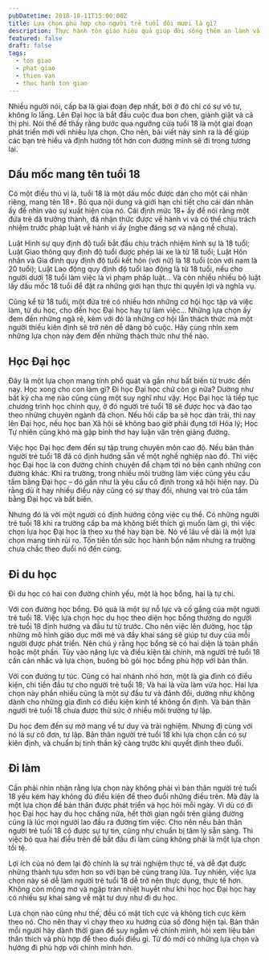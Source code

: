 ```yaml
---
pubDatetime: 2018-10-11T15:00:00Z
title: Lựa chọn phù hợp cho người trẻ tuổi đôi mươi là gì?
description: Thực hành tôn giáo hiệu quả giúp đời sống thêm an lành và hạnh phúc, giác ngộ nhiều điều hữu ích để đem lại năng lượng tích cực cho bản thân, và giá trị đẹp cho cộng đồng.
featured: false
draft: false
tags:
  - ton giao
  - phat giao
  - thien van
  - thuc hanh ton giao
---
```


Nhiều người nói, cấp ba là giai đoạn đẹp nhất, bởi ở đó chỉ có sự vô tư, không lo lắng. Lên Đại học là bắt đầu cuộc đua bon chen, giành giật và cả thị phi. Nói thế để thấy rằng bước qua ngưỡng cửa tuổi 18 là một giai đoạn phát triển mới với nhiều lựa chọn. Cho nên, bài viết này sinh ra là để giúp các bạn trẻ hiểu và định hướng tốt hơn con đường mình sẽ đi trong tương lai.

## Dấu mốc mang tên tuổi 18

Có một điều thú vị là, tuổi 18 là một dấu mốc được dán cho một cái nhãn riêng, mang tên 18+. Bỏ qua nội dung và giới hạn chi tiết cho cái dán nhãn ấy để nhìn vào sự xuất hiện của nó. Cái định mức 18+ ấy để nói rằng một đứa trẻ đã trưởng thành, đã nhận thức được về hành vi và có thể chịu trách nhiệm trước pháp luật về hành vi ấy (nghe đáng sợ và nặng nề chưa).

Luật Hình sự quy định độ tuổi bắt đầu chịu trách nhiệm hình sự là 18 tuổi; Luật Giao thông quy định độ tuổi được phép lái xe là từ 18 tuổi; Luật Hôn nhân và Gia đình quy định độ tuổi kết hôn (với nữ) là 18 tuổi (còn với nam là 20 tuổi); Luật Lao động quy định độ tuổi lao động là từ 18 tuổi, nếu cho người dưới 18 tuổi làm việc là vi phạm pháp luật… Và còn nhiều nhiều bộ luật lấy dấu mốc 18 tuổi để đặt ra những giới hạn thực thi quyền lợi và nghĩa vụ.

Cũng kể từ 18 tuổi, một đứa trẻ có nhiều hơn những cơ hội học tập và việc làm, từ du học, cho đến học Đại học hay tự làm việc… Những lựa chọn ấy đem đến những ngã rẽ, kèm với đó là những cơ hội lẫn thách thức mà một người thiếu kiên định sẽ trở nên dễ dàng bỏ cuộc. Hãy cùng nhìn xem những lựa chọn này đem đến những thách thức như thế nào.

## Học Đại học

Đây là một lựa chọn mang tính phổ quát và gần như bất biến từ trước đến nay. Học xong cho con làm gì? Đi học Đại học chứ còn gì nữa? Dường như bất kỳ cha mẹ nào cũng cùng một suy nghĩ như vậy. Học Đại học là tiếp tục chương trình học chính quy, ở đó người trẻ tuổi 18 sẽ được học và đào tạo theo những chuyên ngành đã chọn. Nếu hồi cấp ba sẽ học dàn trải, thì nay lên Đại học, nếu học ban Xã hội sẽ không bao giờ phải đụng tới Hóa lý; Học Tự nhiên cũng khó mà gặp bình thơ hay luận văn trên giảng đường.

Việc học Đại học đem đến sự tập trung chuyên môn cao độ. Nếu bản thân người trẻ tuổi 18 đã có định hướng sẵn về một nghề nghiệp nào đó. Thì việc học Đại học là con đường chính chuyên để chạm tới nó bên cạnh những con đường khác. Khi ra trường, trong nhiều môi trường làm việc cũng yêu cầu tấm bằng Đại học – đó gần như là yêu cầu cố định trong xã hội hiện nay. Dù rằng dù ít hay nhiều điều này cũng có sự thay đổi, nhưng vai trò của tấm bằng Đại học và bất biến.

Nhưng đó là với một người có định hướng công việc cụ thể. Có những người trẻ tuổi 18 khi ra trường cấp ba mà không biết thích gì muốn làm gì, thì việc chọn lựa học Đại học là theo xu thế hay bạn bè. Nó về lâu về dài là một lựa chọn mang tính rủi ro. Tốn tiền tốn sức học hành bốn năm nhưng ra trường chưa chắc theo đuổi nó đến cùng.

## Đi du học

Đi du học có hai con đường chính yếu, một là học bổng, hai là tự chi.

Với con đường học bổng. Đó quả là một sự nỗ lực và cố gắng của một người trẻ tuổi 18. Việc lựa chọn học du học theo diện học bổng thường do người trẻ tuổi 18 định hướng và đầu tư từ trước. Cho nên việc lên đường, học tập những mô hình giáo dục mới mẻ và đầy khai sáng sẽ giúp tư duy của mỗi người được phát triển. Nên chú ý rằng học bổng sẽ có hai diện là toàn phần hoặc một phần. Tùy vào năng lực và điều kiện tài chính, mà người trẻ tuổi 18 cần cân nhắc và lựa chọn, buông bỏ gói học bổng phù hợp với bản thân.

Với con đường tự túc. Cũng có hai nhánh nhỏ hơn, một là gia đình có điều kiện, chi tiền đầu tư cho người trẻ tuổi 18; Và hai là vừa làm vừa học. Hai lựa chọn này phần nhiều cũng là một sự đầu tư và đánh đổi, dường như không dành cho những gia đình có điều kiện kinh tế không ổn định. Và bản thân người trẻ tuổi 18 chưa được thử sức ở nhiều môi trường tự lập.

Du học đem đến sự mở mang về tư duy và trải nghiệm. Nhưng đi cùng với nó là sự cô đơn, tự lập. Bản thân người trẻ tuổi 18 khi lựa chọn cần có sự kiên định, và chuẩn bị tinh thần kỹ càng trước khi quyết định theo đuổi.

## Đi làm

Cần phải nhìn nhận rằng lựa chọn này không phải vì bản thân người trẻ tuổi 18 yếu kém hay không đủ điều kiện để theo đuổi những điều trên. Mà đây là một lựa chọn để bản thân được phát triển và học hỏi mỗi ngày. Vì dù có đi học Đại học hay du học chăng nữa, hết thời gian ngồi trên giảng đường cũng là lúc mọi người lao đầu ra đường tìm việc. Cho nên nếu bản thân người trẻ tuổi 18 có được sự tự tin, cũng như chuẩn bị tâm lý sẵn sàng. Thì việc bỏ qua hai điều trên để bắt đầu đi làm cũng không phải là một lựa chọn tồi tệ.

Lợi ích của nó đem lại đó chính là sự trải nghiệm thực tế, và dễ đạt được những thành tựu sớm hơn so với bạn bè cùng trang lứa. Tuy nhiên, việc lựa chọn này sẽ dễ làm người trẻ tuổi 18 dễ trở nên thực dụng, thực tế hơn. Không còn mộng mơ và ngập tràn nhiệt huyết như khi học học Đại học hay có nhiều sự khai sáng về mặt tư duy như đi du học.

Lựa chọn nào cũng như thế, đều có mặt tích cực và không tích cực kèm theo nó. Cho nên thay vì chạy theo xu hướng của số đông hiện tại. Bản thân mỗi người hãy dành thời gian để suy ngẫm về chính mình, hỏi xem liệu bản thân thích và phù hợp để theo đuổi điều gì. Từ đó mới có những lựa chọn và hướng đi phù hợp với chính mình hơn.
